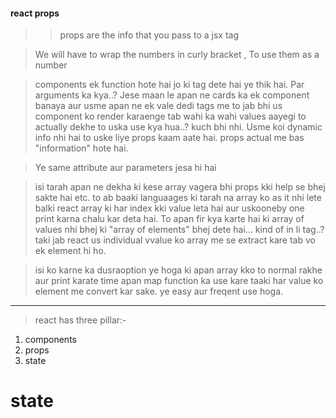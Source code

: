 #### react props
>> props are the info that you pass to a jsx tag

> We will have to wrap the numbers in curly bracket , To use them as a number

> components ek function hote hai jo ki tag dete hai ye thik hai. Par arguments ka kya..? Jese maan le apan ne cards ka ek component banaya aur usme apan ne ek vale dedi tags me to jab bhi us component ko render karaenge tab wahi ka wahi values aayegi to actually dekhe to uska use kya hua..? kuch bhi nhi. Usme koi dynamic info nhi hai to uske liye props kaam aate hai. props actual me bas "information" hote hai.

> Ye same attribute aur parameters jesa hi hai 

> isi tarah apan ne dekha ki kese array vagera bhi props kki help se bhej sakte  hai etc. to ab baaki languaages ki tarah na array ko as it nhi lete balki react array ki har index kki value leta hai aur uskooneby one print karna chalu kar deta hai. To apan fir kya karte hai ki array of values nhi bhej ki "array of elements" bhej dete hai... kind of in li tag..? taki jab react us individual vvalue ko array me se extract kare tab vo ek element hi ho. 

> isi ko karne ka dusraoption ye hoga ki apan array kko to normal rakhe aur print karate time apan map function ka use kare taaki har value ko element me convert kar sake. ye easy aur freqent use hoga. 


---

>react has three pillar:-
1. components
2. props
3. state

# state
> 
